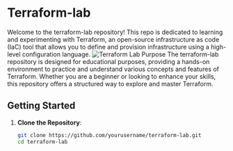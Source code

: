 # Terraform-lab
  Welcome to the terraform-lab repository! This repo is dedicated to learning and experimenting with Terraform, an open-source infrastructure as code (IaC) tool that allows you to define and provision infrastructure using a high-level configuration language.
 ![Terraform Lab](https://wallpapercave.com/wp/wp13181870.jpg)
Purpose
The terraform-lab repository is designed for educational purposes, providing a hands-on environment to practice and understand various concepts and features of Terraform. Whether you are a beginner or looking to enhance your skills, this repository offers a structured way to explore and master Terraform.

## Getting Started

1. **Clone the Repository**:
   ```bash
   git clone https://github.com/yourusername/terraform-lab.git
   cd terraform-lab
